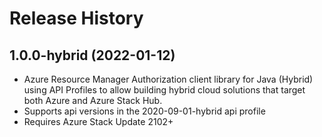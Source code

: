 # Release History

## 1.0.0-hybrid (2022-01-12)

- Azure Resource Manager Authorization client library for Java (Hybrid) using API Profiles to allow building hybrid cloud solutions
that target both Azure and Azure Stack Hub.
- Supports api versions in the 2020-09-01-hybrid api profile
- Requires Azure Stack Update 2102+

